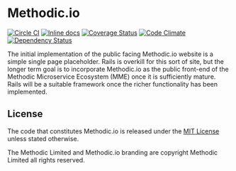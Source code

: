 # Methodic.io

[![Circle CI](https://circleci.com/gh/methodic-io/methodic-io/tree/develop.svg?style=svg)](https://circleci.com/gh/methodic-io/methodic-io/tree/develop)
[![Inline docs](http://inch-ci.org/github/methodic-io/methodic-io.svg?branch=develop)](http://inch-ci.org/github/methodic-io/methodic-io)
[![Coverage Status](https://coveralls.io/repos/github/methodic-io/methodic-io/badge.svg?branch=develop)](https://coveralls.io/github/methodic-io/methodic-io?branch=develop)
[![Code Climate](https://codeclimate.com/github/methodic-io/methodic-io/badges/gpa.svg)](https://codeclimate.com/github/methodic-io/methodic-io)
[![Dependency Status](https://gemnasium.com/badges/github.com/methodic-io/methodic-io.svg)](https://gemnasium.com/github.com/methodic-io/methodic-io)

The initial implementation of the public facing Methodic.io website is a simple single page placeholder. Rails is overkill for this sort of site, but the longer term goal is to incorporate Methodic.io as the public front-end of the Methodic Microservice Ecosystem (MME) once it is sufficiently mature. Rails will be a suitable framework once the richer functionality has been implemented.

## License

The code that constitutes Methodic.io is released under the [MIT License](http://www.opensource.org/licenses/MIT) unless stated otherwise.

The Methodic Limited and Methodic.io branding are copyright Methodic Limited all rights reserved.
